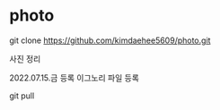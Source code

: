 # photo 



git clone https://github.com/kimdaehee5609/photo.git



사진 정리

2022.07.15.금   등록
    이그노리 파일 등록 


git pull


